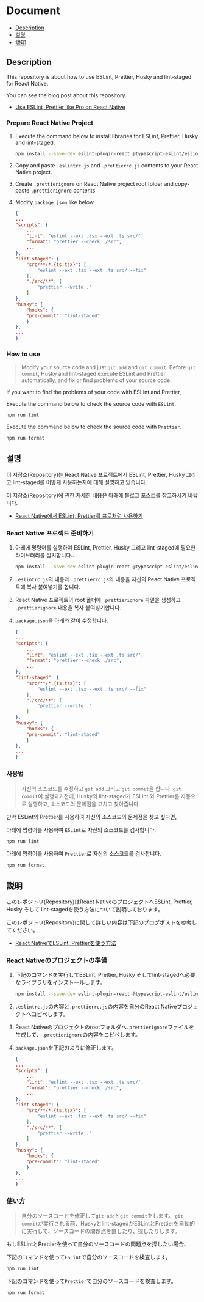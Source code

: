 # Document

- [Description](#description)
- [설명](#설명)
- [説明](#説明)

## Description

This repository is about how to use ESLint, Prettier, Husky and lint-staged for React Native.

You can see the blog post about this repository.

- [Use ESLint, Prettier like Pro on React Native](https://dev-yakuza.github.io/en/react-native/eslint-prettier-husky-lint-staged/)

### Prepare React Native Project

1. Execute the command below to install libraries for ESLint, Prettier, Husky and lint-staged.

    ```bash
    npm install --save-dev eslint-plugin-react @typescript-eslint/eslint-plugin @typescript-eslint/parser eslint-plugin-react-hooks prettier eslint-plugin-prettier husky lint-staged
    ```

1. Copy and paste `.eslintrc.js` and `.prettierrc.js` contents to your React Native project.
1. Create `.prettierignore` on React Native project root folder and copy-paste `.prettierignore` contents
1. Modify `package.json` like below

    ```json
    {
    ...
    "scripts": {
        ...
        "lint": "eslint --ext .tsx --ext .ts src/",
        "format": "prettier --check ./src",
        ...
    },
    "lint-staged": {
        "src/**/*.{ts,tsx}": [
            "eslint --ext .tsx --ext .ts src/ --fix"
        ],
        "./src/**": [
            "prettier --write ."
        ]
    },
    "husky": {
        "hooks": {
        "pre-commit": "lint-staged"
        }
    },
    ...
    }
    ```

### How to use

> Modify your source code and just `git add` and `git commit`.
> Before `git commit`, Husky and lint-staged execute ESLint and Prettier automatically, and fix or find problems of your source code.

If you want to find the problems of your code with ESLint and Prettier,

Execute the command below to check the source code with `ESLint`.

```bash
npm run lint
```

Execute the command below to check the source code with `Prettier`.

```bash
npm run format
```

## 설명

이 저장소(Repository)는 React Native 프로젝트에서 ESLint, Prettier, Husky 그리고 lint-staged를 어떻게 사용하는지에 대해 설명하고 있습니다.

이 저장소(Repository)에 관한 자세한 내용은 아래에 블로그 포스트를 참고하시기 바랍니다.

- [React Native에서 ESLint, Prettier를 프로처럼 사용하기](https://dev-yakuza.github.io/ko/react-native/eslint-prettier-husky-lint-staged/)

### React Native 프로젝트 준비하기

1. 아래에 명령어를 실행하여 ESLint, Prettier, Husky 그리고 lint-staged에 필요한 라이브러리를 설치합니다..

    ```bash
    npm install --save-dev eslint-plugin-react @typescript-eslint/eslint-plugin @typescript-eslint/parser eslint-plugin-react-hooks prettier eslint-plugin-prettier husky lint-staged
    ```

1. `.eslintrc.js`의 내용과 `.prettierrc.js`의 내용을 자신의 React Native 프로젝트에 복사 붙여넣기를 합니다.
1. React Native 프로젝트의 root 폴더에 `.prettierignore` 파일을 생성하고 `.prettierignore` 내용을 복사 붙여넣기합니다.
1. `package.json`을 아래와 같이 수정합니다.

    ```json
    {
    ...
    "scripts": {
        ...
        "lint": "eslint --ext .tsx --ext .ts src/",
        "format": "prettier --check ./src",
        ...
    },
    "lint-staged": {
        "src/**/*.{ts,tsx}": [
            "eslint --ext .tsx --ext .ts src/ --fix"
        ],
        "./src/**": [
            "prettier --write ."
        ]
    },
    "husky": {
        "hooks": {
        "pre-commit": "lint-staged"
        }
    },
    ...
    }
    ```

### 사용법

> 자신의 소스코드를 수정하고 `git add` 그리고 `git commit`을 합니다.
> `git commit`이 실행되기전에, Husky와 lint-staged가 ESLint 와 Prettier를 자동으로 실행하고, 소스코드의 문제점을 고치고 찾아줍니다.

만약 ESLint와 Prettier를 사용하여 자신의 소스코드의 문제점을 찾고 싶다면,

아래에 명령어를 사용하여 `ESLint`로 자신의 소스코드를 검사합니다.

```bash
npm run lint
```

아래에 명령어를 사용하여 `Prettier`로 자신의 소스코드를 검사합니다.

```bash
npm run format
```

## 説明

このレポジトリ(Repository)はReact NativeのプロジェクトへESLint, Prettier, Husky そして lint-stagedを使う方法について説明しております。

このレポジトリ(Repository)に関して詳しい内容は下記のブログポストを参考してください。

- [React NativeでESLint, Prettierを使う方法](https://dev-yakuza.github.io/react-native/eslint-prettier-husky-lint-staged/)

### React Nativeのプロジェクトの準備

1. 下記のコマンドを実行してESLint, Prettier, Husky そしてlint-stagedへ必要なライブラリをインストールします。
    ```bash
    npm install --save-dev eslint-plugin-react @typescript-eslint/eslint-plugin @typescript-eslint/parser eslint-plugin-react-hooks prettier eslint-plugin-prettier husky lint-staged
    ```

1. `.eslintrc.js`の内容と`.prettierrc.js`の内容を自分のReact Nativeプロジェクトへコピペします。
1. React Nativeのプロジェクトのrootフォルダへ`.prettierignore`ファイルを生成して、`.prettierignore`の内容をコピペします。
1. `package.json`を下記のように修正します。

    ```json
    {
    ...
    "scripts": {
        ...
        "lint": "eslint --ext .tsx --ext .ts src/",
        "format": "prettier --check ./src",
        ...
    },
    "lint-staged": {
        "src/**/*.{ts,tsx}": [
            "eslint --ext .tsx --ext .ts src/ --fix"
        ],
        "./src/**": [
            "prettier --write ."
        ]
    },
    "husky": {
        "hooks": {
        "pre-commit": "lint-staged"
        }
    },
    ...
    }
    ```

### 使い方

> 自分のソースコードを修正して`git add`と`git commit`をします。
> `git commit`が実行される前、Huskyとlint-stagedがESLintとPrettierを自動的に実行して、ソースコードの問題点を直したり、探したりします。

もしESLintとPrettierを使って自分のソースコードの問題点を探したい場合、

下記のコマンドを使って`ESLint`で自分のソースコードを検査します。

```bash
npm run lint
```

下記のコマンドを使って`Prettier`で自分のソースコードを検査します。

```bash
npm run format
```
